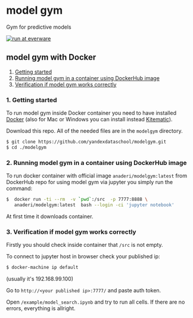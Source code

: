 # model gym
Gym for predictive models

[![run at everware](https://img.shields.io/badge/run%20me-@everware-blue.svg?style=flat)](https://everware.ysda.yandex.net/hub/oauth_login?repourl=https://github.com/yandexdataschool/modelgym)

## model gym with Docker

1. [Getting started](#1-getting-started)  
2. [Running model gym in a container using DockerHub image](#2-running-model-gym-in-a-container-using-dockerhub-image)
3. [Verification if model gym works correctly](#3-verification-if-model-gym-works-correctly)

### 1. Getting started
To run model gym inside Docker container you need to have installed
[Docker](https://docs.docker.com/engine/installation/#supported-platforms) (also for Mac or Windows you can install instead [Kitematic](https://kitematic.com)). 

Download this repo. All of the needed files are in the `modelgym` directory.
```sh
$ git clone https://github.com/yandexdataschool/modelgym.git
$ cd ./modelgym
```

### 2. Running model gym in a container using DockerHub image
To run docker container with official image `anaderi/modelgym:latest` from DockerHub repo for using model gym via jupyter you simply run the command:
```sh
$  docker run -ti --rm  -v `pwd`:/src  -p 7777:8888 \
   anaderi/modelgym:latest  bash --login -ci 'jupyter notebook'
```
At first time it downloads container.
### 3. Verification if model gym works correctly

Firstly you should check inside container that `/src` is not empty.

To connect to jupyter host in browser check your published ip: 
```sh 
$ docker-machine ip default
``` 
(usually it's 192.168.99.100)

Go to `http://<your published ip>:7777/` and paste auth token.

Open `/example/model_search.ipynb` and try to run all cells. If there are no errors, everything is allright.
